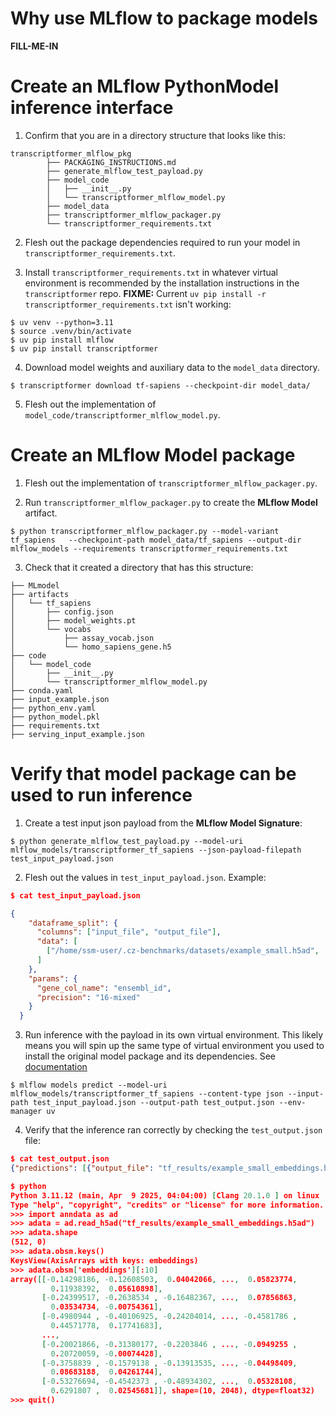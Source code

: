 # Why use MLflow to package models
**FILL-ME-IN**

# Create an **MLflow PythonModel** inference interface 
1. Confirm that you are in a directory structure that looks like this:

```
transcriptformer_mlflow_pkg
        ├── PACKAGING_INSTRUCTIONS.md
        ├── generate_mlflow_test_payload.py
        ├── model_code
        │   ├── __init__.py
        │   └── transcriptformer_mlflow_model.py
        ├── model_data
        ├── transcriptformer_mlflow_packager.py
        └── transcriptformer_requirements.txt
``` 
2. Flesh out the package dependencies required to run your model in `transcriptformer_requirements.txt`.

3. Install `transcriptformer_requirements.txt` in whatever virtual environment is recommended by the installation instructions in the `transcriptformer` repo. **FIXME:** Current `uv pip install -r transcriptformer_requirements.txt` isn't working:

```
$ uv venv --python=3.11
$ source .venv/bin/activate
$ uv pip install mlflow
$ uv pip install transcriptformer 
```

4. Download model weights and auxiliary data to the `model_data` directory.

```
$ transcriptformer download tf-sapiens --checkpoint-dir model_data/
```
5. Flesh out the implementation of `model_code/transcriptformer_mlflow_model.py`.

# Create an **MLflow Model** package
1. Flesh out the implementation of `transcriptformer_mlflow_packager.py`.

2. Run `transcriptformer_mlflow_packager.py` to create the **MLflow Model** artifact.

```
$ python transcriptformer_mlflow_packager.py --model-variant tf_sapiens   --checkpoint-path model_data/tf_sapiens --output-dir mlflow_models --requirements transcriptformer_requirements.txt
```

3. Check that it created a directory that has this structure:

```
├── MLmodel
├── artifacts
│   └── tf_sapiens
│       ├── config.json
│       ├── model_weights.pt
│       └── vocabs
│           ├── assay_vocab.json
│           └── homo_sapiens_gene.h5
├── code
│   └── model_code
│       ├── __init__.py
│       └── transcriptformer_mlflow_model.py
├── conda.yaml
├── input_example.json
├── python_env.yaml
├── python_model.pkl
├── requirements.txt
├── serving_input_example.json
```

# Verify that model package can be used to run inference
1. Create a test input json payload from the **MLflow Model Signature**:

```
$ python generate_mlflow_test_payload.py --model-uri mlflow_models/transcriptformer_tf_sapiens --json-payload-filepath test_input_payload.json
```

2. Flesh out the values in `test_input_payload.json`. Example:

```json
$ cat test_input_payload.json

{
    "dataframe_split": {
      "columns": ["input_file", "output_file"],
      "data": [
        ["/home/ssm-user/.cz-benchmarks/datasets/example_small.h5ad",  "tf_results/example_small_embeddings.h5ad"]
      ]
    },
    "params": {
      "gene_col_name": "ensembl_id",
      "precision": "16-mixed"
    }
  }
  ```

3. Run inference with the payload in its own virtual environment. This likely means you will spin up the same type of virtual environment you used to install the original model package and its dependencies. See [documentation](https://mlflow.org/docs/latest/api_reference/cli.html#mlflow-models-predict)

```
$ mlflow models predict --model-uri mlflow_models/transcriptformer_tf_sapiens --content-type json --input-path test_input_payload.json --output-path test_output.json --env-manager uv 
```

4. Verify that the inference ran correctly by checking the `test_output.json` file:

```json
$ cat test_output.json
{"predictions": [{"output_file": "tf_results/example_small_embeddings.h5ad"}]}

$ python
Python 3.11.12 (main, Apr  9 2025, 04:04:00) [Clang 20.1.0 ] on linux
Type "help", "copyright", "credits" or "license" for more information.
>>> import anndata as ad
>>> adata = ad.read_h5ad("tf_results/example_small_embeddings.h5ad")
>>> adata.shape
(512, 0)
>>> adata.obsm.keys()
KeysView(AxisArrays with keys: embeddings)
>>> adata.obsm['embeddings'][:10]
array([[-0.14298186, -0.12608503,  0.04042066, ...,  0.05823774,
         0.11938392,  0.05610898],
       [-0.24399517, -0.2638534 , -0.16482367, ...,  0.07856863,
         0.03534734, -0.00754361],
       [-0.4980944 , -0.40106925, -0.24204014, ..., -0.4581786 ,
         0.44571778,  0.17741683],
       ...,
       [-0.20021866, -0.31380177, -0.2203846 , ..., -0.0949255 ,
         0.20720059, -0.00074428],
       [-0.3758839 , -0.1579138 , -0.13913535, ..., -0.04498409,
         0.08683188,  0.04261744],
       [-0.53276694, -0.4542373 , -0.48934302, ...,  0.05328108,
         0.6291807 ,  0.02545681]], shape=(10, 2048), dtype=float32)
>>> quit()
```
